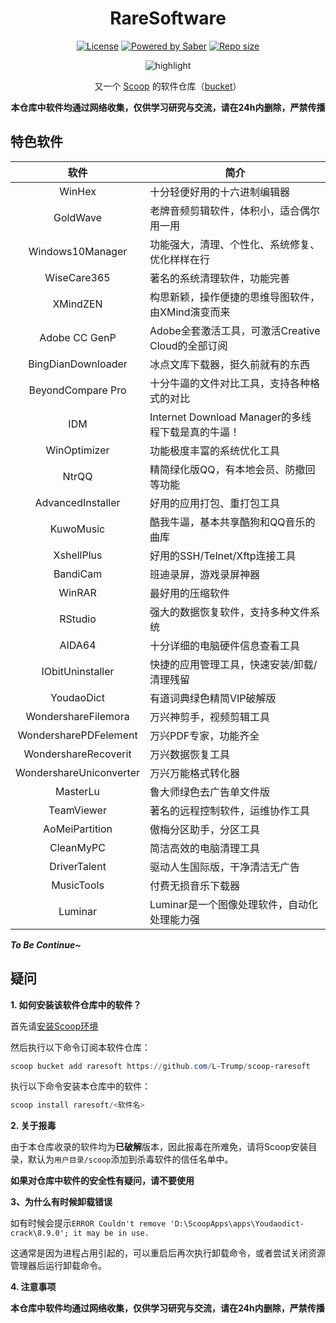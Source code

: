 <div align="center">
    <h1 align="center">RareSoftware</h1>
    <p align="center">
        <a href="https://github.com/h404bi/dorado/blob/master/LICENSE"><img src="https://img.shields.io/github/license/l-trump/scoop-raresoft.svg?style=flat-square" alt="License"></a>
        <a href="https://www.microsoft.com/en-us/windows"><img src="https://img.shields.io/badge/Target-Windows%2010-0067B8.svg?style=flat-square" alt="Powered by Saber" /></a>
        <a href="https://github.com/l-trump/scoop-raresoft"><img src="https://img.shields.io/github/repo-size/l-trump/scoop-raresoft.svg?style=flat-square" alt="Repo size"></a>
    </p>
    <p align="center"><img align="center" src="https://xqhma.oss-cn-hangzhou.aliyuncs.com/image/raresoftware.gif" alt="highlight" /></p>
    <p align="center">
        又一个 <a href="https://github.com/lukesampson/scoop">Scoop</a> 的软件仓库（<a href="https://github.com/lukesampson/scoop/wiki/Buckets">bucket</a>）
    </p>
    <p align="center">
        <strong>本仓库中软件均通过网络收集，仅供学习研究与交流，请在24h内删除，严禁传播</strong>
    </p>
</div>




特色软件
------------

| 软件 | 简介 |
|:--------:|-------------|
| WinHex | 十分轻便好用的十六进制编辑器 |
| GoldWave | 老牌音频剪辑软件，体积小，适合偶尔用一用 |
| Windows10Manager | 功能强大，清理、个性化、系统修复、优化样样在行    |
| WiseCare365 | 著名的系统清理软件，功能完善 |
| XMindZEN | 构思新颖，操作便捷的思维导图软件，由XMind演变而来 |
| Adobe CC GenP | Adobe全套激活工具，可激活Creative Cloud的全部订阅 |
| BingDianDownloader | 冰点文库下载器，挺久前就有的东西 |
| BeyondCompare Pro| 十分牛逼的文件对比工具，支持各种格式的对比 |
| IDM | Internet Download Manager的多线程下载是真的牛逼！|
| WinOptimizer | 功能极度丰富的系统优化工具 |
| NtrQQ | 精简绿化版QQ，有本地会员、防撤回等功能 |
| AdvancedInstaller | 好用的应用打包、重打包工具 |
| KuwoMusic | 酷我牛逼，基本共享酷狗和QQ音乐的曲库 |
| XshellPlus | 好用的SSH/Telnet/Xftp连接工具 |
| BandiCam | 班迪录屏，游戏录屏神器 |
| WinRAR | 最好用的压缩软件 |
| RStudio | 强大的数据恢复软件，支持多种文件系统 |
| AIDA64 | 十分详细的电脑硬件信息查看工具 |
| IObitUninstaller | 快捷的应用管理工具，快速安装/卸载/清理残留 |
| YoudaoDict | 有道词典绿色精简VIP破解版 |
| WondershareFilemora | 万兴神剪手，视频剪辑工具 |
| WondersharePDFelement| 万兴PDF专家，功能齐全 |
| WondershareRecoverit | 万兴数据恢复工具 |
| WondershareUniconverter | 万兴万能格式转化器 |
| MasterLu | 鲁大师绿色去广告单文件版 |
| TeamViewer | 著名的远程控制软件，运维协作工具 |
| AoMeiPartition | 傲梅分区助手，分区工具 |
| CleanMyPC | 简洁高效的电脑清理工具 |
| DriverTalent | 驱动人生国际版，干净清洁无广告 |
| MusicTools | 付费无损音乐下载器 |
| Luminar | Luminar是一个图像处理软件，自动化处理能力强 |

***To Be Continue~***

疑问
-----

**1. 如何安装该软件仓库中的软件？**

首先请[安装Scoop环境](https://blog.xqh.ma/_posts/2020-03-09-Windows%E5%8C%85%E7%AE%A1%E7%90%86%E5%99%A8-Scoop%E7%9A%84%E5%AE%89%E8%A3%85%E4%B8%8E%E4%BD%BF%E7%94%A8&%E5%B8%B8%E7%94%A8%E8%BD%AF%E4%BB%B6%E6%8E%A8%E8%8D%90/)

然后执行以下命令订阅本软件仓库：

``` powershell
scoop bucket add raresoft https://github.com/L-Trump/scoop-raresoft
```

执行以下命令安装本仓库中的软件：

``` powershell
scoop install raresoft/<软件名>
```

**2. 关于报毒**

由于本仓库收录的软件均为**已破解**版本，因此报毒在所难免，请将Scoop安装目录，默认为`用户目录/scoop`添加到杀毒软件的信任名单中。

**如果对仓库中软件的安全性有疑问，请不要使用**

**3、为什么有时候卸载错误**

如有时候会提示```ERROR Couldn't remove 'D:\ScoopApps\apps\Youdaodict-crack\8.9.0'; it may be in use.```

这通常是因为进程占用引起的，可以重启后再次执行卸载命令，或者尝试关闭资源管理器后运行卸载命令。

**4. 注意事项**

**本仓库中软件均通过网络收集，仅供学习研究与交流，请在24h内删除，严禁传播**
